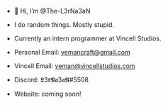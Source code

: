 - 👋 Hi, I’m @The-L3rNa3aN
- I do random things. Mostly stupid.
- Currently an intern programmer at Vincell Studios.

- Personal Email: vemancraft@gmail.com
- Vincell Email: veman@vincellstudios.com
- Discord: 𝕷3𝖗𝕹𝖆3𝖆𝕹#5508
- Website: coming soon!

<!---blehblehbleh--->
